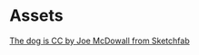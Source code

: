 # Assets

[The dog is CC by Joe McDowall from Sketchfab](https://sketchfab.com/3d-models/low-poly-doggy-1c8c763518ab4751bfcddf0b6a34011a)
